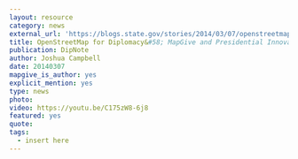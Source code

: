 ```yaml
---
layout: resource
category: news
external_url: 'https://blogs.state.gov/stories/2014/03/07/openstreetmap-diplomacy-mapgive-and-presidential-innovation-fellow'
title: OpenStreetMap for Diplomacy&#58; MapGive and Presidential Innovation Fellow
publication: DipNote
author: Joshua Campbell
date: 20140307
mapgive_is_author: yes
explicit_mention: yes
type: news
photo:
video: https://youtu.be/C175zW8-6j8
featured: yes
quote:
tags:
  - insert here
---
```

